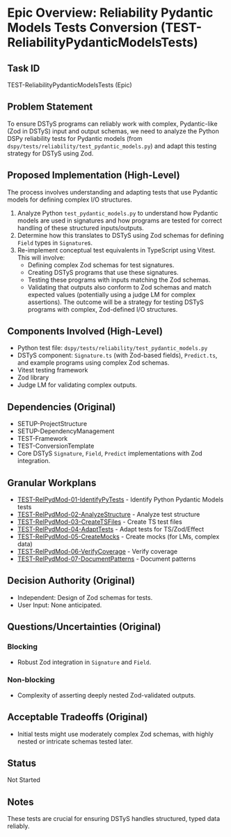 # Epic Overview: Reliability Pydantic Models Tests Conversion (TEST-ReliabilityPydanticModelsTests)

## Task ID
TEST-ReliabilityPydanticModelsTests (Epic)

## Problem Statement
To ensure DSTyS programs can reliably work with complex, Pydantic-like (Zod in DSTyS) input and output schemas, we need to analyze the Python DSPy reliability tests for Pydantic models (from `dspy/tests/reliability/test_pydantic_models.py`) and adapt this testing strategy for DSTyS using Zod.

## Proposed Implementation (High-Level)
The process involves understanding and adapting tests that use Pydantic models for defining complex I/O structures.
1.  Analyze Python `test_pydantic_models.py` to understand how Pydantic models are used in signatures and how programs are tested for correct handling of these structured inputs/outputs.
2.  Determine how this translates to DSTyS using Zod schemas for defining `Field` types in `Signature`s.
3.  Re-implement conceptual test equivalents in TypeScript using Vitest. This will involve:
    *   Defining complex Zod schemas for test signatures.
    *   Creating DSTyS programs that use these signatures.
    *   Testing these programs with inputs matching the Zod schemas.
    *   Validating that outputs also conform to Zod schemas and match expected values (potentially using a judge LM for complex assertions).
The outcome will be a strategy for testing DSTyS programs with complex, Zod-defined I/O structures.

## Components Involved (High-Level)
- Python test file: `dspy/tests/reliability/test_pydantic_models.py`
- DSTyS component: `Signature.ts` (with Zod-based fields), `Predict.ts`, and example programs using complex Zod schemas.
- Vitest testing framework
- Zod library
- Judge LM for validating complex outputs.

## Dependencies (Original)
- SETUP-ProjectStructure
- SETUP-DependencyManagement
- TEST-Framework
- TEST-ConversionTemplate
- Core DSTyS `Signature`, `Field`, `Predict` implementations with Zod integration.

## Granular Workplans
- [TEST-RelPydMod-01-IdentifyPyTests](../../Documentation/Plans/TEST-RelPydMod-01-IdentifyPyTests.md) - Identify Python Pydantic Models tests
- [TEST-RelPydMod-02-AnalyzeStructure](../../Documentation/Plans/TEST-RelPydMod-02-AnalyzeStructure.md) - Analyze test structure
- [TEST-RelPydMod-03-CreateTSFiles](../../Documentation/Plans/TEST-RelPydMod-03-CreateTSFiles.md) - Create TS test files
- [TEST-RelPydMod-04-AdaptTests](../../Documentation/Plans/TEST-RelPydMod-04-AdaptTests.md) - Adapt tests for TS/Zod/Effect
- [TEST-RelPydMod-05-CreateMocks](../../Documentation/Plans/TEST-RelPydMod-05-CreateMocks.md) - Create mocks (for LMs, complex data)
- [TEST-RelPydMod-06-VerifyCoverage](../../Documentation/Plans/TEST-RelPydMod-06-VerifyCoverage.md) - Verify coverage
- [TEST-RelPydMod-07-DocumentPatterns](../../Documentation/Plans/TEST-RelPydMod-07-DocumentPatterns.md) - Document patterns

## Decision Authority (Original)
- Independent: Design of Zod schemas for tests.
- User Input: None anticipated.

## Questions/Uncertainties (Original)
### Blocking
- Robust Zod integration in `Signature` and `Field`.
### Non-blocking
- Complexity of asserting deeply nested Zod-validated outputs.

## Acceptable Tradeoffs (Original)
- Initial tests might use moderately complex Zod schemas, with highly nested or intricate schemas tested later.

## Status
Not Started

## Notes
These tests are crucial for ensuring DSTyS handles structured, typed data reliably.